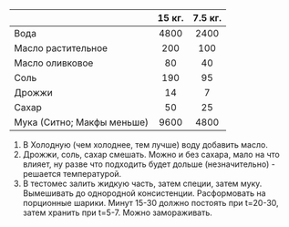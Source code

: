 |                            | 15 кг. | 7.5 кг. |
| -------------------------- |:------:|:-------:|
| Вода                       |  4800  |  2400   |
| Масло растительное         |  200   |   100   |
| Масло оливковое            |   80   |   40    |
| Соль                       |  190   |   95    |
| Дрожжи                     |   14   |    7    |
| Сахар                      |   50   |   25    |
| Мука (Ситно; Макфы меньше) |  9600  |  4800   |
1. В Холодную (чем холоднее, тем лучше) воду добавить масло.
2. Дрожжи, соль, сахар смешать. Можно и без сахара, мало на что влияет, ну разве что подходить будет дольше (незначительно) - решается температурой.
3. В тестомес залить жидкую часть, затем специи, затем муку. Вымешивать до однородной консистенции. Расформовать на порционные шарики. Минут 15-30 должно постоять при t=20-30, затем хранить при t=5-7. Можно замораживать.